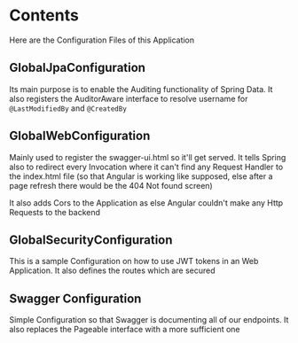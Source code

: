# Contents
Here are the Configuration Files of this Application

## GlobalJpaConfiguration
Its main purpose is to enable the Auditing functionality of Spring Data. It also registers the AuditorAware interface
to resolve username for ``@LastModifiedBy`` and ``@CreatedBy``

## GlobalWebConfiguration
Mainly used to register the swagger-ui.html so it'll get served. It tells Spring also to redirect every Invocation
where it can't find any Request Handler to the index.html file (so that Angular is working like supposed, else after a
page refresh there would be the 404 Not found screen)

It also adds Cors to the Application as else Angular couldn't make any Http Requests to the backend

## GlobalSecurityConfiguration
This is a sample Configuration on how to use JWT tokens in an Web Application. It also defines the routes which are
secured

## Swagger Configuration
Simple Configuration so that Swagger is documenting all of our endpoints. It also replaces the Pageable interface with a
more sufficient one
